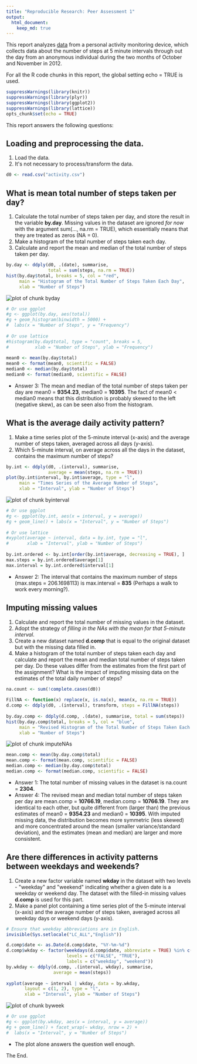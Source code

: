 ```yaml
---
title: "Reproducible Research: Peer Assessment 1"
output: 
  html_document:
    keep_md: true
---
```


This report analyzes [data](https://d396qusza40orc.cloudfront.net/repdata%2Fdata%2Factivity.zip) from a personal activity monitoring device, which collects data about the number of steps at 5 minute intervals through out the day from an anonymous individual during the two months of October and November in 2012.  

For all the R code chunks in this report, the global setting echo = TRUE is used.  


```r
suppressWarnings(library(knitr))
suppressWarnings(library(plyr))
suppressWarnings(library(ggplot2))
suppressWarnings(library(lattice))
opts_chunk$set(echo = TRUE)
```

This report answers the following questions:

## Loading and preprocessing the data.

1. Load the data.  
2. It's not necessary to process/transform the data.  


```r
d0 <- read.csv("activity.csv")
```

## What is mean total number of steps taken per day?

1. Calculate the total number of steps taken per day, and store the result in the variable **by.day**. Missing values in the dataset are ignored *for now* with the argument sum(..., na.rm = TRUE), which essentially means that they are treated as zeros (NA = 0).  
2. Make a histogram of the total number of steps taken each day.  
3. Calculate and report the mean and median of the total number of steps taken per day.  


```r
by.day <- ddply(d0, .(date), summarise,
                total = sum(steps, na.rm = TRUE))
hist(by.day$total, breaks = 5, col = "red",
     main = "Histogram of the Total Number of Steps Taken Each Day",
     xlab = "Number of Steps")
```

![plot of chunk byday](figure/byday-1.png) 

```r
# Or use ggplot
#g <- ggplot(by.day, aes(total))
#g + geom_histogram(binwidth = 5000) +
#  labs(x = "Number of Steps", y = "Frequency")
  
# Or use lattice
#histogram(by.day$total, type = "count", breaks = 5,
#          xlab = "Number of Steps", ylab = "Frequency")
  
mean0 <- mean(by.day$total)
mean0 <- format(mean0, scientific = FALSE)
median0 <- median(by.day$total)
median0 <- format(median0, scientific = FALSE)
```

- Answer 3: The mean and median of the total number of steps taken per day are mean0 = **9354.23**, median0 = **10395**. The fact of mean0 < median0 means that this distribution is probably skewed to the left (negative skew), as can be seen also from the histogram.  

## What is the average daily activity pattern?

1. Make a time series plot of the 5-minute interval (x-axis) and the average number of steps taken, averaged across all days (y-axis).  
2. Which 5-minute interval, on average across all the days in the dataset, contains the maximum number of steps?  


```r
by.int <- ddply(d0, .(interval), summarise,
                average = mean(steps, na.rm = TRUE))
plot(by.int$interval, by.int$average, type = "l",
     main = "Times Series of the Average Number of Steps",
     xlab = "Interval", ylab = "Number of Steps")
```

![plot of chunk byinterval](figure/byinterval-1.png) 

```r
# Or use ggplot
#g <- ggplot(by.int, aes(x = interval, y = average))
#g + geom_line() + labs(x = "Interval", y = "Number of Steps")
  
# Or use lattice
#xyplot(average ~ interval, data = by.int, type = "l",
#       xlab = "Interval", ylab = "Number of Steps")
  
by.int.ordered <- by.int[order(by.int$average, decreasing = TRUE), ]
max.steps = by.int.ordered$average[1]
max.interval = by.int.ordered$interval[1]
```

- Answer 2: The interval that contains the maximum number of steps (max.steps = 206.1698113) is max.interval = **835** (Perhaps a walk to work every morning?).  

## Imputing missing values

1. Calculate and report the total number of missing values in the dataset.  
2. Adopt the strategy of *filling in the NAs with the mean for that 5-minute interval*.  
3. Create a new dataset named **d.comp** that is equal to the original dataset but with the missing data filled in.  
4. Make a histogram of the total number of steps taken each day and calculate and report the mean and median total number of steps taken per day. Do these values differ from the estimates from the first part of the assignment? What is the impact of imputing missing data on the estimates of the total daily number of steps?  


```r
na.count <- sum(!complete.cases(d0))
  
FillNA <- function(x) replace(x, is.na(x), mean(x, na.rm = TRUE))
d.comp <- ddply(d0, .(interval), transform, steps = FillNA(steps))
  
by.day.comp <- ddply(d.comp, .(date), summarise, total = sum(steps))
hist(by.day.comp$total, breaks = 5, col = "blue",
     main = "Revised Histogram of the Total Number of Steps Taken Each Day",
     xlab = "Number of Steps")
```

![plot of chunk imputeNAs](figure/imputeNAs-1.png) 

```r
mean.comp <- mean(by.day.comp$total)
mean.comp <- format(mean.comp, scientific = FALSE)
median.comp <- median(by.day.comp$total)
median.comp <- format(median.comp, scientific = FALSE)
```

- Answer 1: The total number of missing values in the dataset is na.count = **2304**.  
- Answer 4: The revised mean and median total number of steps taken per day are mean.comp = **10766.19**, median.comp = **10766.19**. They are identical to each other, but quite different from (larger than) the previous estimates of mean0 = **9354.23** and median0 = **10395**. With imputed missing data, the distribution becomes more symmetric (less skewed) and more concentrated around the mean (smaller variance/standard deviation), and the estimates (mean and median) are larger and more consistent.  

## Are there differences in activity patterns between weekdays and weekends?

1. Create a new factor variable named **wkday** in the dataset with two levels - "weekday" and "weekend" indicating whether a given date is a weekday or weekend day. The dataset with the filled-in missing values **d.comp** is used for this part.  
2. Make a panel plot containing a time series plot of the 5-minute interval (x-axis) and the average number of steps taken, averaged across all weekday days or weekend days (y-axis).  


```r
# Ensure that weekday abbreviations are in English.
invisible(Sys.setlocale("LC_ALL","English"))

d.comp$date <- as.Date(d.comp$date, "%Y-%m-%d")
d.comp$wkday <- factor(weekdays(d.comp$date, abbreviate = TRUE) %in% c("Sat", "Sun"),
                       levels = c("FALSE", "TRUE"),
                       labels = c("weekday", "weekend"))
by.wkday <- ddply(d.comp, .(interval, wkday), summarise,
                  average = mean(steps))
  
xyplot(average ~ interval | wkday, data = by.wkday,
       layout = c(1, 2), type = "l",
       xlab = "Interval", ylab = "Number of Steps")
```

![plot of chunk byweek](figure/byweek-1.png) 

```r
# Or use ggplot
#g <- ggplot(by.wkday, aes(x = interval, y = average))
#g + geom_line() + facet_wrap(~ wkday, nrow = 2) +
#  labs(x = "Interval", y = "Number of Steps")
```

- The plot alone answers the question well enough.  

The End.  
